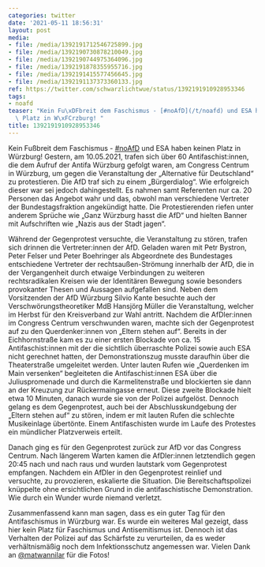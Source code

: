 ```yaml
---
categories: twitter
date: '2021-05-11 18:56:31'
layout: post
media:
- file: /media/1392191712546725899.jpg
- file: /media/1392190730878210049.jpg
- file: /media/1392190744975364096.jpg
- file: /media/1392191878355955716.jpg
- file: /media/1392191415577456645.jpg
- file: /media/1392191137373360133.jpg
ref: https://twitter.com/schwarzlichtwue/status/1392191910928953346
tags:
- noafd
teaser: "Kein Fu\xDFbreit dem Faschismus - [#noAfD](/t/noafd) und ESA haben keinen\
  \ Platz in W\xFCrzburg! "
title: 1392191910928953346
---
```

Kein Fußbreit dem Faschismus - [#noAfD](/t/noafd) und ESA haben keinen Platz in Würzburg! 
Gestern, am 10.05.2021, trafen sich über 60 Antifaschist:innen, die dem Aufruf der Antifa Würzburg gefolgt waren, am Congress Centrum in Würzburg, um gegen die Veranstaltung der „Alternative für Deutschland“ zu protestieren. Die AfD traf sich zu einem „Bürgerdialog“.
Wie erfolgreich dieser war sei jedoch dahingestellt. Es nahmen samt Referenten nur ca. 20 Personen das Angebot wahr und das, obwohl man verschiedene Vertreter der Bundestagsfraktion angekündigt hatte.
Die Protestierenden riefen unter anderem Sprüche wie „Ganz Würzburg hasst die AfD“ und hielten Banner mit Aufschriften wie „Nazis aus der Stadt jagen“.



Während der Gegenprotest versuchte, die Veranstaltung zu stören, trafen sich drinnen die Vertreter:innen der AfD. 
Geladen waren mit Petr Bystron, Peter Felser und Peter Boehringer als Abgeordnete des Bundestages entschiedene Vertreter der rechtsaußen-Strömung innerhalb der AfD, die in der Vergangenheit durch etwaige Verbindungen zu weiteren rechtsradikalen Kreisen wie der
Identitären Bewegung sowie besonders provokanter Thesen und Aussagen aufgefallen sind. Neben dem Vorsitzenden der AfD Würzburg Silvio Kante besuchte auch der Verschwörungstheoretiker MdB Hansjörg Müller die Veranstaltung, welcher im Herbst für den Kreisverband zur Wahl antritt.
Nachdem die AfDler:innen im Congress Centrum verschwunden waren, machte sich der Gegenprotest auf zu den Querdenker:innen von „Eltern stehen auf“. Bereits in der Eichhornstraße kam es zu einer ersten Blockade von ca. 15 Antifaschist:innen mit der die sichtlich überraschte Polizei sowie auch ESA nicht gerechnet hatten, der Demonstrationszug musste daraufhin über die Theaterstraße umgeleitet werden.
Unter lauten Rufen wie „Querdenken im Main versenken“ begleiteten die Antifaschist:innen ESA über die Juliuspromenade und durch die Karmelitenstraße und blockierten sie dann an der Kreuzung zur Rückermaingasse erneut.
Diese zweite Blockade hielt etwa 10 Minuten, danach wurde sie von der Polizei aufgelöst. Dennoch gelang es dem Gegenprotest, auch bei der Abschlusskundgebung der „Eltern stehen auf“ zu stören, indem er mit lauten Rufen die schlechte Musikeinlage übertönte.
Einem Antifaschisten wurde im Laufe des Protestes ein mündlicher Platzverweis erteilt.



Danach ging es für den Gegenprotest zurück zur AfD vor das Congress Centrum.
Nach längerem Warten kamen die AfDler:innen letztendlich gegen 20:45 nach und nach raus und wurden lautstark vom Gegenprotest empfangen. Nachdem ein AfDler in den Gegenprotest reinlief und versuchte, zu provozieren, eskalierte die Situation.
Die Bereitschaftspolizei knüppelte ohne ersichtlichen Grund in die antifaschistische Demonstration. Wie durch ein Wunder wurde niemand verletzt.



Zusammenfassend kann man sagen, dass es ein guter Tag für den Antifaschismus in Würzburg war. 
Es wurde ein weiteres Mal gezeigt, dass hier kein Platz für Faschismus und Antisemitismus ist. Dennoch ist das Verhalten der Polizei auf das Schärfste zu verurteilen, da es weder verhältnismäßig noch dem Infektionsschutz angemessen war.
Vielen Dank an [@matwannilar](https://twitter.com/matwannilar) für die Fotos!
